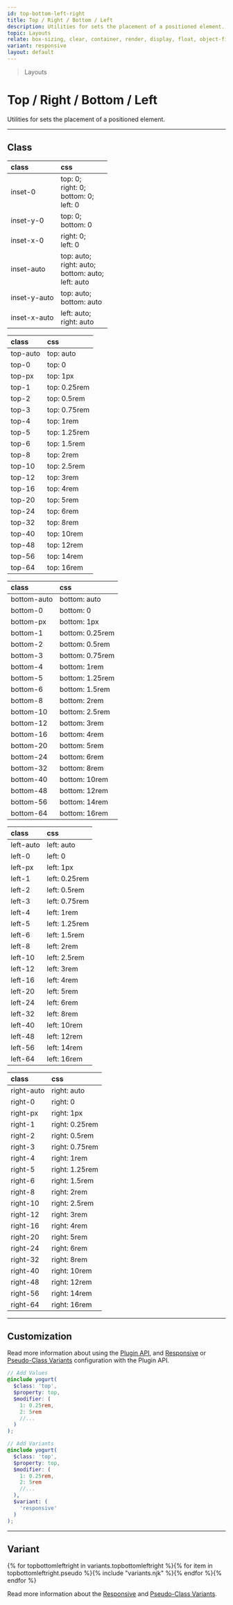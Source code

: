 ```yaml
---
id: top-bottom-left-right
title: Top / Right / Bottom / Left
description: Utilities for sets the placement of a positioned element.
topic: Layouts
relate: box-sizing, clear, container, render, display, float, object-fit, object-position, overflow, position, visibility, z-index
variant: responsive
layout: default
---
```


> Layouts

# Top / Right / Bottom / Left

Utilities for sets the placement of a positioned element.

---

## Class

| <span class="px-3 py-1 text-white (dark)text-charcoal-100 bg-gray-700 (dark)bg-gray-600 rounded-full">class</span> | <span class="px-3 py-1 text-white (dark)text-charcoal-100 bg-gray-700 (dark)bg-gray-600 rounded-full">css</span> |
|:--|:--|
| inset-0 | top: 0; <br> right: 0; <br> bottom: 0; <br> left: 0 |
| inset-y-0 | top: 0; <br> bottom: 0 |
| inset-x-0 | right: 0; <br> left: 0 |
| inset-auto | top: auto; <br> right: auto; <br> bottom: auto; <br> left: auto |
| inset-y-auto | top: auto; <br> bottom: auto |
| inset-x-auto | left: auto; <br> right: auto |

| <span class="px-3 py-1 text-white (dark)text-charcoal-100 bg-gray-700 (dark)bg-gray-600 rounded-full">class</span> | <span class="px-3 py-1 text-white (dark)text-charcoal-100 bg-gray-700 (dark)bg-gray-600 rounded-full">css</span> |
|:--|:--|
| top-auto | top: auto |
| top-0 | top: 0 |
| top-px | top: 1px |
| top-1 | top: 0.25rem |
| top-2 | top: 0.5rem |
| top-3 | top: 0.75rem |
| top-4 | top: 1rem |
| top-5 | top: 1.25rem |
| top-6 | top: 1.5rem |
| top-8 | top: 2rem |
| top-10 | top: 2.5rem |
| top-12 | top: 3rem |
| top-16 | top: 4rem |
| top-20 | top: 5rem |
| top-24 | top: 6rem |
| top-32 | top: 8rem |
| top-40 | top: 10rem |
| top-48 | top: 12rem |
| top-56 | top: 14rem |
| top-64 | top: 16rem |

| <span class="px-3 py-1 text-white (dark)text-charcoal-100 bg-gray-700 (dark)bg-gray-600 rounded-full">class</span> | <span class="px-3 py-1 text-white (dark)text-charcoal-100 bg-gray-700 (dark)bg-gray-600 rounded-full">css</span> |
|:--|:--|
| bottom-auto | bottom: auto |
| bottom-0 | bottom: 0 |
| bottom-px | bottom: 1px |
| bottom-1 | bottom: 0.25rem |
| bottom-2 | bottom: 0.5rem |
| bottom-3 | bottom: 0.75rem |
| bottom-4 | bottom: 1rem |
| bottom-5 | bottom: 1.25rem |
| bottom-6 | bottom: 1.5rem |
| bottom-8 | bottom: 2rem |
| bottom-10 | bottom: 2.5rem |
| bottom-12 | bottom: 3rem |
| bottom-16 | bottom: 4rem |
| bottom-20 | bottom: 5rem |
| bottom-24 | bottom: 6rem |
| bottom-32 | bottom: 8rem |
| bottom-40 | bottom: 10rem |
| bottom-48 | bottom: 12rem |
| bottom-56 | bottom: 14rem |
| bottom-64 | bottom: 16rem |

| <span class="px-3 py-1 text-white (dark)text-charcoal-100 bg-gray-700 (dark)bg-gray-600 rounded-full">class</span> | <span class="px-3 py-1 text-white (dark)text-charcoal-100 bg-gray-700 (dark)bg-gray-600 rounded-full">css</span> |
|:--|:--|
| left-auto | left: auto |
| left-0 | left: 0 |
| left-px | left: 1px |
| left-1 | left: 0.25rem |
| left-2 | left: 0.5rem |
| left-3 | left: 0.75rem |
| left-4 | left: 1rem |
| left-5 | left: 1.25rem |
| left-6 | left: 1.5rem |
| left-8 | left: 2rem |
| left-10 | left: 2.5rem |
| left-12 | left: 3rem |
| left-16 | left: 4rem |
| left-20 | left: 5rem |
| left-24 | left: 6rem |
| left-32 | left: 8rem |
| left-40 | left: 10rem |
| left-48 | left: 12rem |
| left-56 | left: 14rem |
| left-64 | left: 16rem |

| <span class="px-3 py-1 text-white (dark)text-charcoal-100 bg-gray-700 (dark)bg-gray-600 rounded-full">class</span> | <span class="px-3 py-1 text-white (dark)text-charcoal-100 bg-gray-700 (dark)bg-gray-600 rounded-full">css</span> |
|:--|:--|
| right-auto | right: auto |
| right-0 | right: 0 |
| right-px | right: 1px |
| right-1 | right: 0.25rem |
| right-2 | right: 0.5rem |
| right-3 | right: 0.75rem |
| right-4 | right: 1rem |
| right-5 | right: 1.25rem |
| right-6 | right: 1.5rem |
| right-8 | right: 2rem |
| right-10 | right: 2.5rem |
| right-12 | right: 3rem |
| right-16 | right: 4rem |
| right-20 | right: 5rem |
| right-24 | right: 6rem |
| right-32 | right: 8rem |
| right-40 | right: 10rem |
| right-48 | right: 12rem |
| right-56 | right: 14rem |
| right-64 | right: 16rem |

---

## Customization

Read more information about using the [Plugin API](/plugin-api/), and  [Responsive](/responsive) or [Pseudo-Class Variants](/pseudo-class-variants/) configuration with the Plugin API.

```scss
// Add Values
@include yogurt(
  $class: 'top',
  $property: top,
  $modifier: (
    1: 0.25rem,
    2: 5rem
    //...
  )
);

// Add Variants
@include yogurt(
  $class: 'top',
  $property: top,
  $modifier: (
    1: 0.25rem,
    2: 5rem
    //...
  ),
  $variant: (
    'responsive'
  )
);
```

---

## Variant

<y class="flex flex-gap-2 flex-wrap justify-start items-center">{% for topbottomleftright in variants.topbottomleftright %}{% for item in topbottomleftright.pseudo %}{% include "variants.njk" %}{% endfor %}{% endfor %}</y>

Read more information about the [Responsive](/responsive) and [Pseudo-Class Variants](/pseudo-class-variants/).